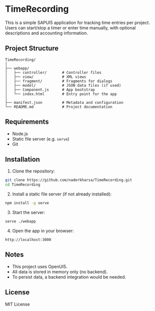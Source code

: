 # TimeRecording

This is a simple SAPUI5 application for tracking time entries per project. Users can start/stop a timer or enter time manually, with optional descriptions and accounting information.

## Project Structure

```
TimeRecording/
│
├── webapp/
│   ├── controller/       # Controller files
│   ├── view/             # XML views
│   ├── fragment/         # Fragments for dialogs
│   ├── model/            # JSON data files (if used)
│   ├── Component.js      # App bootstrap
│   └── index.html        # Entry point for the app
│
├── manifest.json         # Metadata and configuration
└── README.md             # Project documentation
```

## Requirements

- Node.js
- Static file server (e.g. `serve`)
- Git

## Installation

1. Clone the repository:

```bash
git clone https://github.com/naderkharsa/TimeRecording.git
cd TimeRecording
```

2. Install a static file server (if not already installed):

```bash
npm install -g serve
```

3. Start the server:

```bash
serve ./webapp
```

4. Open the app in your browser:

```
http://localhost:3000
```

## Notes

- This project uses OpenUI5.
- All data is stored in memory only (no backend).
- To persist data, a backend integration would be needed.

## License

MIT License
